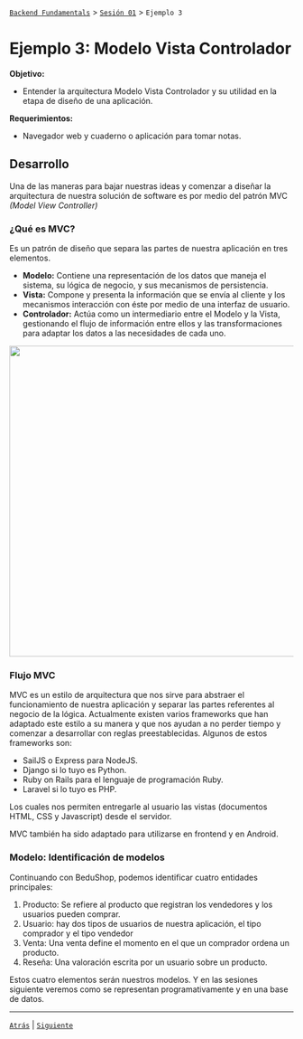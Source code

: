 [`Backend Fundamentals`](../../README.md) > [`Sesión 01`](../README.md) > `Ejemplo 3`

# Ejemplo 3: Modelo Vista Controlador

**Objetivo:**

- Entender la arquitectura Modelo Vista Controlador y su utilidad en la etapa de diseño de una aplicación.

**Requerimientos:**

- Navegador web y cuaderno o aplicación para tomar notas.

## Desarrollo

Una de las maneras para bajar nuestras ideas y comenzar a diseñar la arquitectura de nuestra solución de software es por medio del patrón MVC *(Model View Controller)* 

### ¿Qué es MVC?

Es un patrón de diseño que separa las partes de nuestra aplicación en tres elementos.

- **Modelo:** Contiene una representación de los datos que maneja el sistema, su lógica de negocio, y sus mecanismos de persistencia.
- **Vista:**  Compone y presenta la información que se envía al cliente y los mecanismos interacción con éste por medio de una interfaz de usuario.
- **Controlador:** Actúa como un intermediario entre el Modelo y la Vista, gestionando el flujo de información entre ellos y las transformaciones para adaptar los datos a las necesidades de cada uno.

<img src="https://designlopers.com/views/assets/post/Desarrollo_de_aplicaciones_profesionales_en_PHP_y_MVC.png" width="550">

### Flujo MVC

MVC es un estilo de arquitectura que nos sirve para abstraer el funcionamiento de nuestra aplicación y separar las partes referentes al negocio de la lógica. Actualmente existen varios frameworks que han adaptado este estilo a su manera y que nos ayudan a no perder tiempo y comenzar a desarrollar con reglas preestablecidas. Algunos de estos frameworks son:

- SailJS o Express para NodeJS.
- Django si lo tuyo es Python.
- Ruby on Rails para el lenguaje de programación Ruby.
- Laravel si lo tuyo es PHP.

Los cuales nos permiten entregarle al usuario las vistas (documentos HTML, CSS y Javascript) desde el servidor.

MVC también ha sido adaptado para utilizarse en frontend y en Android.

### Modelo: Identificación de modelos

Continuando con BeduShop, podemos identificar cuatro entidades principales:

1. Producto: Se refiere al producto que registran los vendedores y los usuarios pueden comprar.
2. Usuario: hay dos tipos de usuarios de nuestra aplicación, el tipo comprador y el tipo vendedor 
3. Venta: Una venta define el momento en el que un comprador ordena un producto.
3. Reseña: Una valoración escrita por un usuario sobre un producto. 

Estos cuatro elementos serán nuestros modelos. Y en las sesiones siguiente veremos como se representan programativamente y en una base de datos.


-------



[`Atrás`](../Ejemplo-03) | [`Siguiente`](../README.md)

